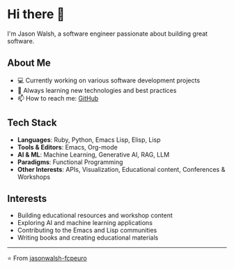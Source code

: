 # Hi there 👋

I'm Jason Walsh, a software engineer passionate about building great software.

## About Me

- 💻 Currently working on various software development projects
- 🌱 Always learning new technologies and best practices
- 📫 How to reach me: [GitHub](https://github.com/jasonwalsh-fcpeuro)

## Tech Stack

- **Languages**: Ruby, Python, Emacs Lisp, Elisp, Lisp
- **Tools & Editors**: Emacs, Org-mode
- **AI & ML**: Machine Learning, Generative AI, RAG, LLM
- **Paradigms**: Functional Programming
- **Other Interests**: APIs, Visualization, Educational content, Conferences & Workshops

## Interests

- Building educational resources and workshop content
- Exploring AI and machine learning applications
- Contributing to the Emacs and Lisp communities
- Writing books and creating educational materials

---

⭐️ From [jasonwalsh-fcpeuro](https://github.com/jasonwalsh-fcpeuro)
